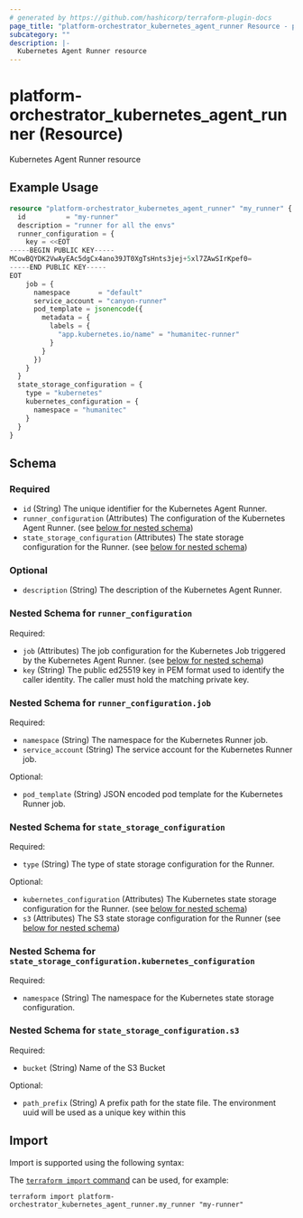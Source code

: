 ```yaml
---
# generated by https://github.com/hashicorp/terraform-plugin-docs
page_title: "platform-orchestrator_kubernetes_agent_runner Resource - platform-orchestrator"
subcategory: ""
description: |-
  Kubernetes Agent Runner resource
---
```


# platform-orchestrator_kubernetes_agent_runner (Resource)

Kubernetes Agent Runner resource

## Example Usage

```terraform
resource "platform-orchestrator_kubernetes_agent_runner" "my_runner" {
  id          = "my-runner"
  description = "runner for all the envs"
  runner_configuration = {
    key = <<EOT
-----BEGIN PUBLIC KEY-----
MCowBQYDK2VwAyEAc5dgCx4ano39JT0XgTsHnts3jej+5xl7ZAwSIrKpef0=
-----END PUBLIC KEY-----
EOT
    job = {
      namespace       = "default"
      service_account = "canyon-runner"
      pod_template = jsonencode({
        metadata = {
          labels = {
            "app.kubernetes.io/name" = "humanitec-runner"
          }
        }
      })
    }
  }
  state_storage_configuration = {
    type = "kubernetes"
    kubernetes_configuration = {
      namespace = "humanitec"
    }
  }
}
```

<!-- schema generated by tfplugindocs -->
## Schema

### Required

- `id` (String) The unique identifier for the Kubernetes Agent Runner.
- `runner_configuration` (Attributes) The configuration of the Kubernetes Agent Runner. (see [below for nested schema](#nestedatt--runner_configuration))
- `state_storage_configuration` (Attributes) The state storage configuration for the Runner. (see [below for nested schema](#nestedatt--state_storage_configuration))

### Optional

- `description` (String) The description of the Kubernetes Agent Runner.

<a id="nestedatt--runner_configuration"></a>
### Nested Schema for `runner_configuration`

Required:

- `job` (Attributes) The job configuration for the Kubernetes Job triggered by the Kubernetes Agent Runner. (see [below for nested schema](#nestedatt--runner_configuration--job))
- `key` (String) The public ed25519 key in PEM format used to identify the caller identity. The caller must hold the matching private key.

<a id="nestedatt--runner_configuration--job"></a>
### Nested Schema for `runner_configuration.job`

Required:

- `namespace` (String) The namespace for the Kubernetes Runner job.
- `service_account` (String) The service account for the Kubernetes Runner job.

Optional:

- `pod_template` (String) JSON encoded pod template for the Kubernetes Runner job.



<a id="nestedatt--state_storage_configuration"></a>
### Nested Schema for `state_storage_configuration`

Required:

- `type` (String) The type of state storage configuration for the Runner.

Optional:

- `kubernetes_configuration` (Attributes) The Kubernetes state storage configuration for the Runner. (see [below for nested schema](#nestedatt--state_storage_configuration--kubernetes_configuration))
- `s3` (Attributes) The S3 state storage configuration for the Runner (see [below for nested schema](#nestedatt--state_storage_configuration--s3))

<a id="nestedatt--state_storage_configuration--kubernetes_configuration"></a>
### Nested Schema for `state_storage_configuration.kubernetes_configuration`

Required:

- `namespace` (String) The namespace for the Kubernetes state storage configuration.


<a id="nestedatt--state_storage_configuration--s3"></a>
### Nested Schema for `state_storage_configuration.s3`

Required:

- `bucket` (String) Name of the S3 Bucket

Optional:

- `path_prefix` (String) A prefix path for the state file. The environment uuid will be used as a unique key within this

## Import

Import is supported using the following syntax:

The [`terraform import` command](https://developer.hashicorp.com/terraform/cli/commands/import) can be used, for example:

```shell
terraform import platform-orchestrator_kubernetes_agent_runner.my_runner "my-runner"
```
